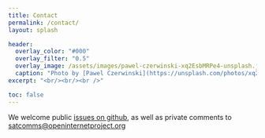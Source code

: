 ```yaml
---
title: Contact
permalink: /contact/
layout: splash

header:
  overlay_color: "#000"
  overlay_filter: "0.5"
  overlay_image: /assets/images/pawel-czerwinski-xq2EsbMRPe4-unsplash.jpg
  caption: "Photo by [Pawel Czerwinski](https://unsplash.com/photos/xq2EsbMRPe4)"
excerpt: "<br/><br/><br />"

toc: false
---
```


We welcome public <a href="https://github.com/joncamfield/satcommthreats/issues/">issues on github</a>, as well as private comments to <a href="mailto:satcomms@openinternetproject.org">satcomms@openinternetproject.org</a>
